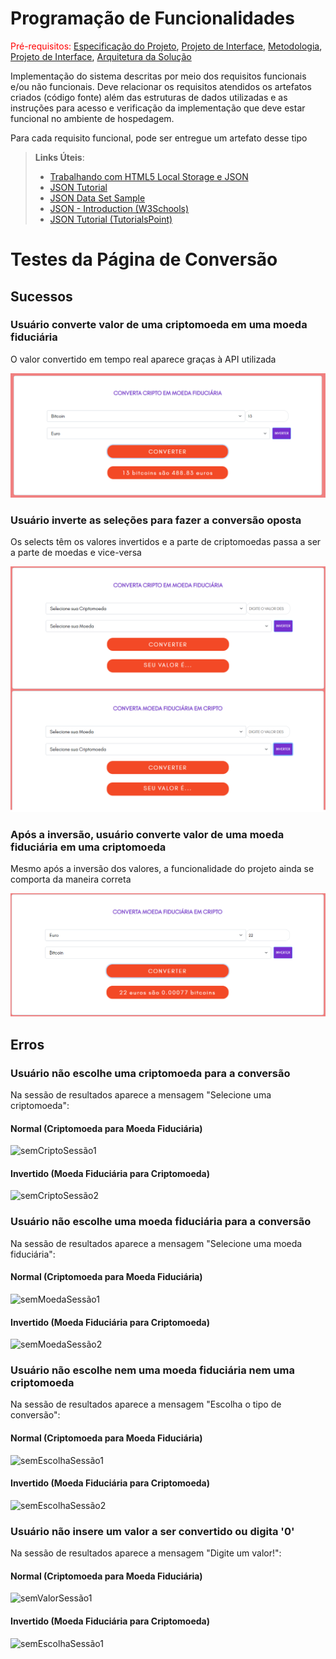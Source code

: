 # Programação de Funcionalidades

<span style="color:red">Pré-requisitos: <a href="2-Especificação do Projeto.md"> Especificação do Projeto</a></span>, <a href="3-Projeto de Interface.md"> Projeto de Interface</a>, <a href="4-Metodologia.md"> Metodologia</a>, <a href="3-Projeto de Interface.md"> Projeto de Interface</a>, <a href="5-Arquitetura da Solução.md"> Arquitetura da Solução</a>

Implementação do sistema descritas por meio dos requisitos funcionais e/ou não funcionais. Deve relacionar os requisitos atendidos os artefatos criados (código fonte) além das estruturas de dados utilizadas e as instruções para acesso e verificação da implementação que deve estar funcional no ambiente de hospedagem.

Para cada requisito funcional, pode ser entregue um artefato desse tipo

> **Links Úteis**:
>
> - [Trabalhando com HTML5 Local Storage e JSON](https://www.devmedia.com.br/trabalhando-com-html5-local-storage-e-json/29045)
> - [JSON Tutorial](https://www.w3resource.com/JSON)
> - [JSON Data Set Sample](https://opensource.adobe.com/Spry/samples/data_region/JSONDataSetSample.html)
> - [JSON - Introduction (W3Schools)](https://www.w3schools.com/js/js_json_intro.asp)
> - [JSON Tutorial (TutorialsPoint)](https://www.tutorialspoint.com/json/index.htm)

# Testes da Página de Conversão

## Sucessos

### Usuário converte valor de uma criptomoeda em uma moeda fiduciária

O valor convertido em tempo real aparece graças à API utilizada

![semCriptoSessão1](img/Testes/Conversor/Sucesso%20Cripto%20para%20Moeda.png)

### Usuário inverte as seleções para fazer a conversão oposta

Os selects têm os valores invertidos e a parte de criptomoedas passa a ser a parte de moedas e vice-versa

![semCriptoSessão1](img/Testes/Conversor/Bot%C3%A3o%20Invers%C3%A3o.png)

### Após a inversão, usuário converte valor de uma moeda fiduciária em uma criptomoeda

Mesmo após a inversão dos valores, a funcionalidade do projeto ainda se comporta da maneira correta

![semCriptoSessão1](img/Testes/Conversor/Sucesso%20Moeda%20para%20Cripto.png)

## Erros

### Usuário não escolhe uma criptomoeda para a conversão

Na sessão de resultados aparece a mensagem "Selecione uma criptomoeda":

#### Normal (Criptomoeda para Moeda Fiduciária)
![semCriptoSessão1](img/Testes/Conversor/semCripto-primeiraSess%C3%A3o.png)

#### Invertido (Moeda Fiduciária para Criptomoeda)
![semCriptoSessão2](img/Testes/Conversor/semCripto%20-%20segunda%20sess%C3%A3o.png)

### Usuário não escolhe uma moeda fiduciária para a conversão

Na sessão de resultados aparece a mensagem "Selecione uma moeda fiduciária":

#### Normal (Criptomoeda para Moeda Fiduciária)

![semMoedaSessão1](img/Testes/Conversor/semMoeda-primeiraSess%C3%A3o.png)

#### Invertido (Moeda Fiduciária para Criptomoeda)

![semMoedaSessão2](img/Testes/Conversor/semMoeda-segundaSess%C3%A3o.png)

### Usuário não escolhe nem uma moeda fiduciária nem uma criptomoeda

Na sessão de resultados aparece a mensagem "Escolha o tipo de conversão":

#### Normal (Criptomoeda para Moeda Fiduciária)

![semEscolhaSessão1](img/Testes/Conversor/semEscolha-primeiraSess%C3%A3o.png)

#### Invertido (Moeda Fiduciária para Criptomoeda)

![semEscolhaSessão2](img/Testes/Conversor/semEscolha-segundaSess%C3%A3o.png)

### Usuário não insere um valor a ser convertido ou digita '0'

Na sessão de resultados aparece a mensagem "Digite um valor!":

#### Normal (Criptomoeda para Moeda Fiduciária)

![semValorSessão1](img/Testes/Conversor/semValor-primeiraSess%C3%A3o.png)


#### Invertido (Moeda Fiduciária para Criptomoeda)

![semEscolhaSessão1](img/Testes/Conversor/semValor-segundaSess%C3%A3o.png)
